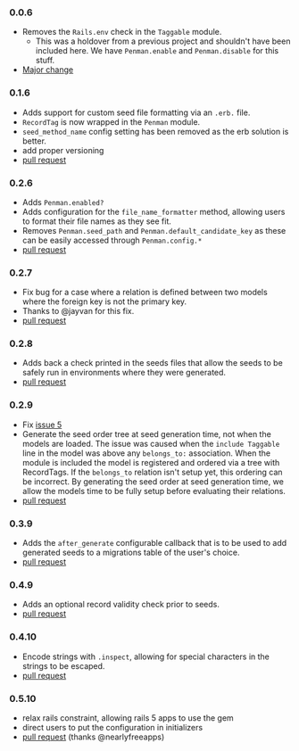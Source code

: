 ### 0.0.6
- Removes the `Rails.env` check in the `Taggable` module.
  - This was a holdover from a previous project and shouldn't have been included here. We have `Penman.enable` and `Penman.disable` for this stuff.
- [Major change](https://github.com/uken/penman/commit/208f0c92d68a5496cb3bbe3e30abe2734e44580f)

### 0.1.6
- Adds support for custom seed file formatting via an `.erb.` file.
- `RecordTag` is now wrapped in the `Penman` module.
- `seed_method_name` config setting has been removed as the erb solution is better.
- add proper versioning
- [pull request](https://github.com/uken/penman/pull/1)

### 0.2.6
- Adds `Penman.enabled?`
- Adds configuration for the `file_name_formatter` method, allowing users to format their file names as they see fit.
- Removes `Penman.seed_path` and `Penman.default_candidate_key` as these can be easily accessed through `Penman.config.*`
- [pull request](https://github.com/uken/penman/pull/2)

### 0.2.7
- Fix bug for a case where a relation is defined between two models where the foreign key is not the primary key.
- Thanks to @jayvan for this fix.
- [pull request](https://github.com/uken/penman/pull/3)

### 0.2.8
- Adds back a check printed in the seeds files that allow the seeds to be safely run in environments where they were generated.
- [pull request](https://github.com/uken/penman/pull/4)

### 0.2.9
- Fix [issue 5](https://github.com/uken/penman/issues/5)
- Generate the seed order tree at seed generation time, not when the models are loaded. The issue was caused when the `include Taggable` line in the model was above any `belongs_to:` association. When the module is included the model is registered and ordered via a tree with RecordTags. If the `belongs_to` relation isn't setup yet, this ordering can be incorrect. By generating the seed order at seed generation time, we allow the models time to be fully setup before evaluating their relations.
- [pull request](https://github.com/uken/penman/pull/6)

### 0.3.9
- Adds the `after_generate` configurable callback that is to be used to add generated seeds to a migrations table of the user's choice.
- [pull request](https://github.com/uken/penman/pull/7)

### 0.4.9
- Adds an optional record validity check prior to seeds.
- [pull request](https://github.com/uken/penman/pull/9)

### 0.4.10
- Encode strings with `.inspect`, allowing for special characters in the strings to be escaped.
- [pull request](https://github.com/uken/penman/pull/10)

### 0.5.10
- relax rails constraint, allowing rails 5 apps to use the gem
- direct users to put the configuration in initializers
- [pull request](https://github.com/uken/penman/pull/11) (thanks @nearlyfreeapps)
